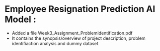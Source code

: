 # Employee Resignation Prediction AI Model :
- Added a file Week3_Assignment_ProblemIdentification.pdf
- It contains the synopsis/overview of project description,  problem identifiaction analysis and dummy dataset
